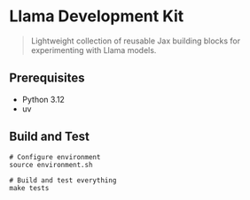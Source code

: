 # Llama Development Kit

> Lightweight collection of reusable Jax building blocks for experimenting with Llama models.

## Prerequisites

* Python 3.12
* uv

## Build and Test

```shell
# Configure environment
source environment.sh

# Build and test everything
make tests
```
